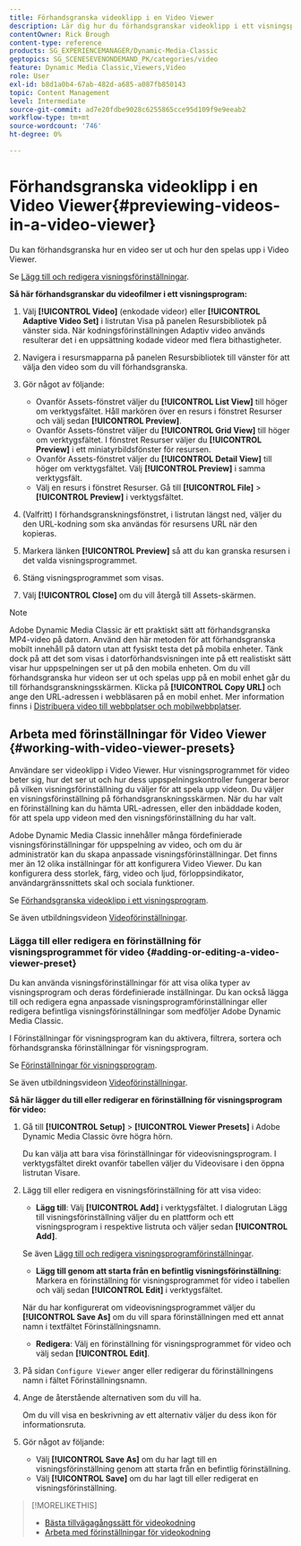 ```yaml
---
title: Förhandsgranska videoklipp i en Video Viewer
description: Lär dig hur du förhandsgranskar videoklipp i ett visningsprogram för video.
contentOwner: Rick Brough
content-type: reference
products: SG_EXPERIENCEMANAGER/Dynamic-Media-Classic
geptopics: SG_SCENESEVENONDEMAND_PK/categories/video
feature: Dynamic Media Classic,Viewers,Video
role: User
exl-id: b8d1a0b4-67ab-482d-a685-a087fb850143
topic: Content Management
level: Intermediate
source-git-commit: ad7e20fdbe9028c6255865cce95d109f9e9eeab2
workflow-type: tm+mt
source-wordcount: '746'
ht-degree: 0%

---
```


# Förhandsgranska videoklipp i en Video Viewer{#previewing-videos-in-a-video-viewer}

Du kan förhandsgranska hur en video ser ut och hur den spelas upp i Video Viewer.

Se [Lägg till och redigera visningsförinställningar](application-setup.md#adding_and_editing_viewer_presets).

**Så här förhandsgranskar du videofilmer i ett visningsprogram:**

1. Välj **[!UICONTROL Video]** (enkodade videor) eller **[!UICONTROL Adaptive Video Set]** i listrutan Visa på panelen Resursbibliotek på vänster sida. När kodningsförinställningen Adaptiv video används resulterar det i en uppsättning kodade videor med flera bithastigheter.
1. Navigera i resursmapparna på panelen Resursbibliotek till vänster för att välja den video som du vill förhandsgranska.
1. Gör något av följande:

   * Ovanför Assets-fönstret väljer du **[!UICONTROL List View]** till höger om verktygsfältet. Håll markören över en resurs i fönstret Resurser och välj sedan **[!UICONTROL Preview]**.
   * Ovanför Assets-fönstret väljer du **[!UICONTROL Grid View]** till höger om verktygsfältet. I fönstret Resurser väljer du **[!UICONTROL Preview]** i ett miniatyrbildsfönster för resursen.
   * Ovanför Assets-fönstret väljer du **[!UICONTROL Detail View]** till höger om verktygsfältet. Välj **[!UICONTROL Preview]** i samma verktygsfält.
   * Välj en resurs i fönstret Resurser. Gå till **[!UICONTROL File]** > **[!UICONTROL Preview]** i verktygsfältet.

1. (Valfritt) I förhandsgranskningsfönstret, i listrutan längst ned, väljer du den URL-kodning som ska användas för resursens URL när den kopieras.
1. Markera länken **[!UICONTROL Preview]** så att du kan granska resursen i det valda visningsprogrammet.
1. Stäng visningsprogrammet som visas.
1. Välj **[!UICONTROL Close]** om du vill återgå till Assets-skärmen.

>[!NOTE]
>
>Adobe Dynamic Media Classic är ett praktiskt sätt att förhandsgranska MP4-video på datorn. Använd den här metoden för att förhandsgranska mobilt innehåll på datorn utan att fysiskt testa det på mobila enheter. Tänk dock på att det som visas i datorförhandsvisningen inte på ett realistiskt sätt visar hur uppspelningen ser ut på den mobila enheten. Om du vill förhandsgranska hur videon ser ut och spelas upp på en mobil enhet går du till förhandsgranskningsskärmen. Klicka på **[!UICONTROL Copy URL]** och ange den URL-adressen i webbläsaren på en mobil enhet. Mer information finns i [Distribuera video till webbplatser och mobilwebbplatser](deploying-video-websites-mobile-sites.md#deploying_video_to_your_websites_and_mobile_sites).

## Arbeta med förinställningar för Video Viewer {#working-with-video-viewer-presets}

Användare ser videoklipp i Video Viewer. Hur visningsprogrammet för video beter sig, hur det ser ut och hur dess uppspelningskontroller fungerar beror på vilken visningsförinställning du väljer för att spela upp videon. Du väljer en visningsförinställning på förhandsgranskningsskärmen. När du har valt en förinställning kan du hämta URL-adressen, eller den inbäddade koden, för att spela upp videon med den visningsförinställning du har valt.

Adobe Dynamic Media Classic innehåller många fördefinierade visningsförinställningar för uppspelning av video, och om du är administratör kan du skapa anpassade visningsförinställningar. Det finns mer än 12 olika inställningar för att konfigurera Video Viewer. Du kan konfigurera dess storlek, färg, video och ljud, förloppsindikator, användargränssnittets skal och sociala funktioner.

Se [Förhandsgranska videoklipp i ett visningsprogram](previewing-videos-video-viewer.md#previewing_videos_in_a_video_viewer).

Se även utbildningsvideon [Videoförinställningar](https://s7d5.scene7.com/s7viewers/html5/VideoViewer.html?videoserverurl=https://s7d5.scene7.com/is/content/&emailurl=https://s7d5.scene7.com/s7/emailFriend&serverUrl=https://s7d5.scene7.com/is/image/&config=Scene7SharedAssets/Universal_HTML5_Video&contenturl=https://s7d5.scene7.com/skins/&asset=S7tutorials/549_video-presets_converted%20renamed_Done-AVS).

### Lägga till eller redigera en förinställning för visningsprogrammet för video {#adding-or-editing-a-video-viewer-preset}

Du kan använda visningsförinställningar för att visa olika typer av visningsprogram och deras fördefinierade inställningar. Du kan också lägga till och redigera egna anpassade visningsprogramförinställningar eller redigera befintliga visningsförinställningar som medföljer Adobe Dynamic Media Classic.

I Förinställningar för visningsprogram kan du aktivera, filtrera, sortera och förhandsgranska förinställningar för visningsprogram.

Se [Förinställningar för visningsprogram](application-setup.md#viewer_presets).

Se även utbildningsvideon [Videoförinställningar](https://s7d5.scene7.com/s7viewers/html5/VideoViewer.html?videoserverurl=https://s7d5.scene7.com/is/content/&emailurl=https://s7d5.scene7.com/s7/emailFriend&serverUrl=https://s7d5.scene7.com/is/image/&config=Scene7SharedAssets/Universal_HTML5_Video&contenturl=https://s7d5.scene7.com/skins/&asset=S7tutorials/549_video-presets_converted%20renamed_Done-AVS).

**Så här lägger du till eller redigerar en förinställning för visningsprogram för video:**

1. Gå till **[!UICONTROL Setup]** > **[!UICONTROL Viewer Presets]** i Adobe Dynamic Media Classic övre högra hörn.

   Du kan välja att bara visa förinställningar för videovisningsprogram. I verktygsfältet direkt ovanför tabellen väljer du Videovisare i den öppna listrutan Visare.

1. Lägg till eller redigera en visningsförinställning för att visa video:

   * **Lägg till**: Välj **[!UICONTROL Add]** i verktygsfältet. I dialogrutan Lägg till visningsförinställning väljer du en plattform och ett visningsprogram i respektive listruta och väljer sedan **[!UICONTROL Add]**.

   Se även [Lägg till och redigera visningsprogramförinställningar](application-setup.md#adding_and_editing_viewer_presets).

   * **Lägg till genom att starta från en befintlig visningsförinställning**: Markera en förinställning för visningsprogrammet för video i tabellen och välj sedan **[!UICONTROL Edit]** i verktygsfältet.

   När du har konfigurerat om videovisningsprogrammet väljer du **[!UICONTROL Save As]** om du vill spara förinställningen med ett annat namn i textfältet Förinställningsnamn.

   * **Redigera**: Välj en förinställning för visningsprogrammet för video och välj sedan **[!UICONTROL Edit]**.

1. På sidan `Configure Viewer` anger eller redigerar du förinställningens namn i fältet Förinställningsnamn.
1. Ange de återstående alternativen som du vill ha.

   Om du vill visa en beskrivning av ett alternativ väljer du dess ikon för informationsruta.

1. Gör något av följande:

   * Välj **[!UICONTROL Save As]** om du har lagt till en visningsförinställning genom att starta från en befintlig förinställning.
   * Välj **[!UICONTROL Save]** om du har lagt till eller redigerat en visningsförinställning.

>[!MORELIKETHIS]
>
>* [Bästa tillvägagångssätt för videokodning](uploading-encoding-videos.md#best_practices_for_video_encoding)
>* [Arbeta med förinställningar för videokodning](uploading-encoding-videos.md#working_with_video_encoding_presets)

